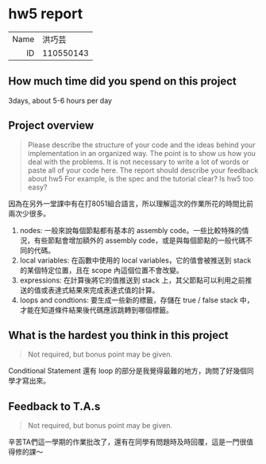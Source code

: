 # hw5 report

|||
|-:|:-|
|Name|洪巧芸|
|ID|110550143|

## How much time did you spend on this project

3days, about 5-6 hours per day

## Project overview

> Please describe the structure of your code and the ideas behind your implementation in an organized way.
> The point is to show us how you deal with the problems. It is not necessary to write a lot of words or paste all of your code here.
> The report should describe your feedback about hw5 For example, is the spec and the tutorial clear? Is hw5 too easy?

因為在另外一堂課中有在打8051組合語言，所以理解這次的作業所花的時間比前兩次少很多。  

1. nodes: 一般來說每個節點都有基本的 assembly code。一些比較特殊的情況，有些節點會增加額外的 assembly code，或是與每個節點的一般代碼不同的代碼。
1. local variables: 在函數中使用的 local variables，它的值會被推送到 stack 的某個特定位置，且在 scope 內這個位置不會改變。
1. expressions: 在計算後將它的值推送到 stack 上，其父節點可以利用之前推送的值或表達式結果來完成表達式值的計算。
1. loops and condtions: 要生成一些新的標籤，存儲在 true / false stack 中，才能在知道條件結果後代碼應該跳轉到哪個標籤。

## What is the hardest you think in this project

> Not required, but bonus point may be given.

Conditional Statement 還有 loop 的部分是我覺得最難的地方，詢問了好幾個同學才寫出來。

## Feedback to T.A.s

> Not required, but bonus point may be given.

辛苦TA們這一學期的作業批改了，還有在同學有問題時及時回覆，這是一門很值得修的課～